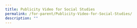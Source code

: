 ```yaml
---
title: Publicity Video for Social Studies
permalink: /for-parent/Publicity-Video-for-Social-Studies/
description: ""
---
```

